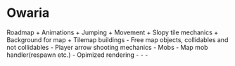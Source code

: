 # Owaria

Roadmap
	+ Animations
	+ Jumping
	+ Movement
	+ Slopy tile mechanics
	+ Background for map
	+ Tilemap buildings
	- Free map objects, collidables and not collidables
	- Player arrow shooting mechanics
	- Mobs
	- Map mob handler(respawn etc.)
	- Opimized rendering
	- 
	- 
	- 